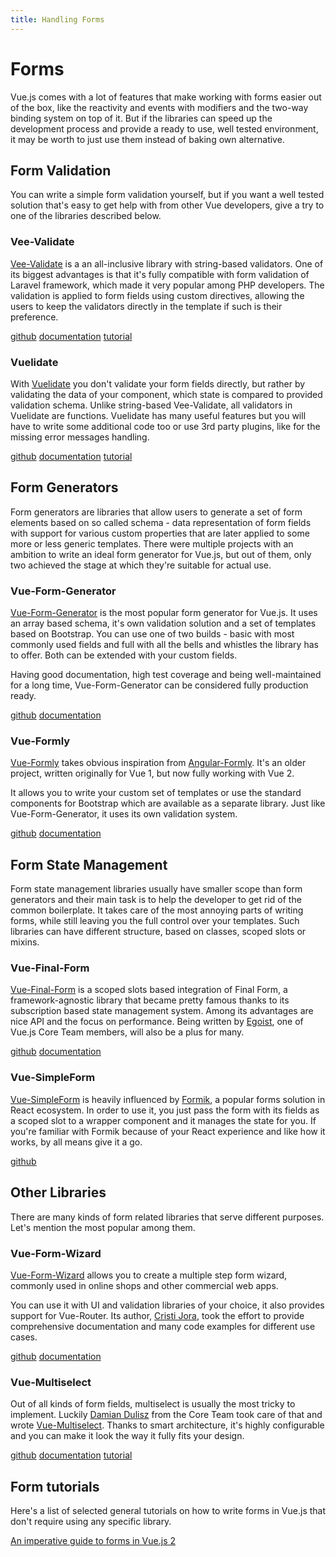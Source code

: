 ```yaml
---
title: Handling Forms
---
```


# Forms

Vue.js comes with a lot of features that make working with forms easier out of the box, like the reactivity and events with modifiers and the two-way binding system on top of it. But if the libraries can speed up the development process and provide a ready to use, well tested environment, it may be worth to just use them instead of baking own alternative.

## Form Validation

You can write a simple form validation yourself, but if you want a well tested solution that's easy to get help with from other Vue developers, give a try to one of the libraries described below.

### Vee-Validate

[Vee-Validate](https://github.com/baianat/vee-validate) is a an all-inclusive library with string-based validators. One of its biggest advantages is that it's fully compatible with form validation of Laravel framework, which made it very popular among PHP developers. The validation is applied to form fields using custom directives, allowing the users to keep the validators directly in the template if such is their preference.

[github](https://github.com/baianat/vee-validate) [documentation](https://baianat.github.io/vee-validate) [tutorial](https://alligator.io/vuejs/template-form-validation-vee-validate/)

### Vuelidate

With [Vuelidate](https://github.com/monterail/vuelidate) you don't validate your form fields directly, but rather by validating the data of your component, which state is compared to provided validation schema. Unlike string-based Vee-Validate, all validators in Vuelidate are functions. Vuelidate has many useful features but you will have to write some additional code too or use 3rd party plugins, like for the missing error messages handling.

[github](https://github.com/monterail/vuelidate) [documentation](https://monterail.github.io/vuelidate) [tutorial](https://vuejsdevelopers.com/2018/08/27/vue-js-form-handling-vuelidate/)

## Form Generators

Form generators are libraries that allow users to generate a set of form elements based on so called schema - data representation of form fields with support for various custom properties that are later applied to some more or less generic templates. There were multiple projects with an ambition to write an ideal form generator for Vue.js, but out of them, only two achieved the stage at which they're suitable for actual use.

### Vue-Form-Generator

[Vue-Form-Generator](https://github.com/icebob/vue-form-generator) is the most popular form generator for Vue.js. It uses an array based schema, it's own validation solution and a set of templates based on Bootstrap. You can use one of two builds - basic with most commonly used fields and full with all the bells and whistles the library has to offer. Both can be extended with your custom fields.

Having good documentation, high test coverage and being well-maintained for a long time, Vue-Form-Generator can be considered fully production ready.

[github](https://github.com/icebob/vue-form-generator) [documentation](https://icebob.gitbooks.io/vueformgenerator/content)

### Vue-Formly

[Vue-Formly](https://github.com/formly-js/vue-formly) takes obvious inspiration from [Angular-Formly](http://angular-formly.com). It's an older project, written originally for Vue 1, but now fully working with Vue 2. 

It allows you to write your custom set of templates or use the standard components for Bootstrap which are available as a separate library. Just like Vue-Form-Generator, it uses its own validation system.

[github](https://github.com/formly-js/vue-formly) [documentation](https://matt-sanders.gitbooks.io/vue-formly)

## Form State Management

Form state management libraries usually have smaller scope than form generators and their main task is to help the developer to get rid of the common boilerplate. It takes care of the most annoying parts of writing forms, while still leaving you the full control over your templates. Such libraries can have different structure, based on classes, scoped slots or mixins.

### Vue-Final-Form

[Vue-Final-Form](https://github.com/egoist/vue-final-form) is a scoped slots based integration of Final Form, a framework-agnostic library that became pretty famous thanks to its subscription based state management system. Among its advantages are nice API and the focus on performance. Being written by [Egoist](https://twitter.com/_egoistlily), one of Vue.js Core Team members, will also be a plus for many.

[github](https://github.com/egoist/vue-final-form) [documentation](https://egoist.github.io/vue-final-form)

### Vue-SimpleForm

[Vue-SimpleForm](https://github.com/blocka/vue-simpleform) is heavily influenced by [Formik](https://github.com/jaredpalmer/formik), a popular forms solution in React ecosystem. In order to use it, you just pass the form with its fields as a scoped slot to a wrapper component and it manages the state for you. If you're familiar with Formik because of your React experience and like how it works, by all means give it a go.

[github](https://github.com/blocka/vue-simpleform)

## Other Libraries

There are many kinds of form related libraries that serve different purposes. Let's mention the most popular among them.

### Vue-Form-Wizard

[Vue-Form-Wizard](https://github.com/cristijora/vue-form-wizard) allows you to create a multiple step form wizard, commonly used in online shops and other commercial web apps.

You can use it with UI and validation libraries of your choice, it also provides support for Vue-Router. Its author, [Cristi Jora](https://twitter.com/jora_cristi), took the effort to provide comprehensive documentation and many code examples for different use cases.

[github](https://github.com/cristijora/vue-form-wizard) [documentation](https://cristijora.github.io/vue-form-wizard)

### Vue-Multiselect

Out of all kinds of form fields, multiselect is usually the most tricky to implement. Luckily [Damian Dulisz](https://twitter.com/damiandulisz) from the Core Team took care of that and wrote [Vue-Multiselect](https://github.com/shentao/vue-multiselect). Thanks to smart architecture, it's highly configurable and you can make it look the way it fully fits your design.

[github](https://github.com/shentao/vue-multiselect) [documentation](https://vue-multiselect.js.org) [tutorial](https://medium.com/@hugodesigns/how-to-use-the-most-complete-selecting-solution-for-vue-js-f991b2605364)

## Form tutorials

Here's a list of selected general tutorials on how to write forms in Vue.js that don't require using any specific library.

[An imperative guide to forms in Vue.js 2](https://logrocket.com/blog/an-imperative-guide-to-forms-in-vue-js-2/)
